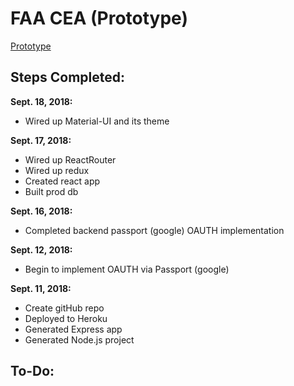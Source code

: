 # FAA CEA (Prototype)


[Prototype](https://faa-cea.herokuapp.com/)



## Steps Completed:





**Sept. 18, 2018:** 



+ Wired up Material-UI and its theme




**Sept. 17, 2018:**



+ Wired up ReactRouter
+ Wired up redux
+ Created react app
+ Built prod db


**Sept. 16, 2018:** 



+ Completed backend passport (google) OAUTH implementation



**Sept. 12, 2018:** 


+ Begin to implement OAUTH via Passport (google)



**Sept. 11, 2018:**



+ Create gitHub repo
+ Deployed to Heroku
+ Generated Express app
+ Generated Node.js project



## To-Do: 

